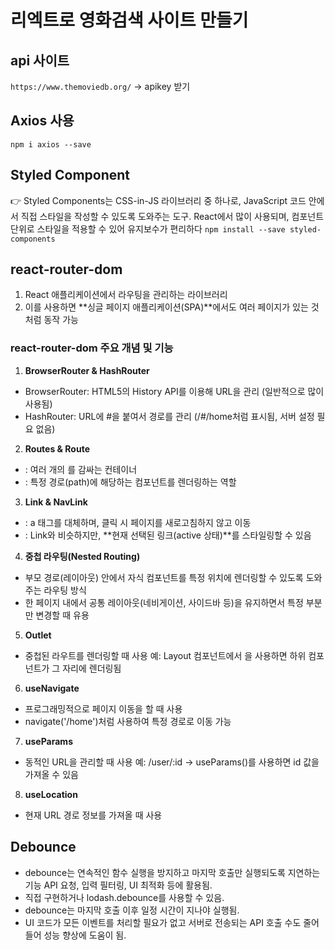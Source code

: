 # 리엑트로 영화검색 사이트 만들기

## api 사이트
`https://www.themoviedb.org/`
-> apikey 받기

## Axios 사용
`npm i axios --save` 

## Styled Component
👉 Styled Components는 CSS-in-JS 라이브러리 중 하나로, JavaScript 코드 안에서 직접 스타일을 작성할 수 있도록 도와주는 도구. React에서 많이 사용되며, 컴포넌트 단위로 스타일을 적용할 수 있어 유지보수가 편리하다
`npm install --save styled-components`

## react-router-dom
1. React 애플리케이션에서 라우팅을 관리하는 라이브러리
2. 이를 사용하면 **싱글 페이지 애플리케이션(SPA)**에서도 여러 페이지가 있는 것처럼 동작 가능

### react-router-dom 주요 개념 및 기능
1. **BrowserRouter & HashRouter**
- BrowserRouter: HTML5의 History API를 이용해 URL을 관리 (일반적으로 많이 사용됨)
- HashRouter: URL에 #을 붙여서 경로를 관리 (/#/home처럼 표시됨, 서버 설정 필요 없음)
2. **Routes & Route**
- <Routes>: 여러 개의 <Route>를 감싸는 컨테이너
- <Route>: 특정 경로(path)에 해당하는 컴포넌트를 렌더링하는 역할
3. **Link & NavLink**
- <Link>: a 태그를 대체하며, 클릭 시 페이지를 새로고침하지 않고 이동
- <NavLink>: Link와 비슷하지만, **현재 선택된 링크(active 상태)**를 스타일링할 수 있음
4. **중첩 라우팅(Nested Routing)**
- 부모 경로(레이아웃) 안에서 자식 컴포넌트를 특정 위치에 렌더링할 수 있도록 도와주는 라우팅 방식
- 한 페이지 내에서 공통 레이아웃(네비게이션, 사이드바 등)을 유지하면서 특정 부분만 변경할 때 유용
5.  **Outlet**
- 중첩된 라우트를 렌더링할 때 사용
예: Layout 컴포넌트에서 <Outlet />을 사용하면 하위 컴포넌트가 그 자리에 렌더링됨
6. **useNavigate**
- 프로그래밍적으로 페이지 이동을 할 때 사용
- navigate('/home')처럼 사용하여 특정 경로로 이동 가능
7. **useParams**
- 동적인 URL을 관리할 때 사용
예: /user/:id → useParams()를 사용하면 id 값을 가져올 수 있음
8. **useLocation**
- 현재 URL 경로 정보를 가져올 때 사용

## Debounce
- debounce는 연속적인 함수 실행을 방지하고 마지막 호출만 실행되도록 지연하는 기능
API 요청, 입력 필터링, UI 최적화 등에 활용됨.
- 직접 구현하거나 lodash.debounce를 사용할 수 있음.
- debounce는 마지막 호출 이후 일정 시간이 지나야 실행됨.
- UI 코드가 모든 이벤트를 처리할 필요가 없고 서버로 전송되는 API 호출 수도 줄어들어 성능 향상에 도움이 됨.